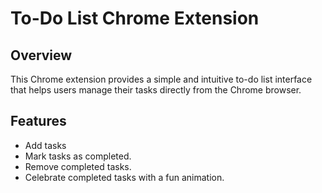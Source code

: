 # To-Do List Chrome Extension

## Overview

This Chrome extension provides a simple and intuitive to-do list interface that helps users manage their tasks directly from the Chrome browser.

## Features

- Add tasks 
- Mark tasks as completed.
- Remove completed tasks.
- Celebrate completed tasks with a fun animation.
